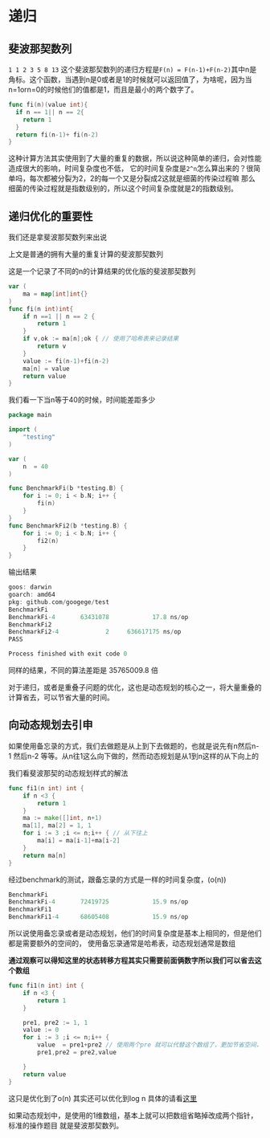 # 递归

## 斐波那契数列
`1 1 2 3 5 8 13` 这个斐波那契数列的递归方程是`F(n) = F(n-1)+F(n-2)`其中n是角标。这个函数，当遇到n是0或者是1的时候就可以返回值了，为啥呢，因为当n=1orn=0的时候他们的值都是1，而且是最小的两个数字了。
```go
func fi(n)(value int){
  if n == 1|| n == 2{
    return 1
  }
  return fi(n-1)+ fi(n-2)
}
```
这种计算方法其实使用到了大量的重复的数据，所以说这种简单的递归，会对性能造成很大的影响，时间复杂度也不低，
它的时间复杂度是`2^n`怎么算出来的？很简单吗，每次都被分裂为2，2的每一个又是分裂成2这就是细菌的传染过程嘛
那么细菌的传染过程就是指数级别的，所以这个时间复杂度就是2的指数级别。

## 递归优化的重要性

我们还是拿斐波那契数列来出说

上文是普通的拥有大量的重复计算的斐波那契数列

这是一个记录了不同的n的计算结果的优化版的斐波那契数列
```go
var (
	ma = map[int]int{}
)
func fi(n int)int{
	if n ==1 || n == 2 {
		return 1
	}
	if v,ok := ma[n];ok { // 使用了哈希表来记录结果
		return v
	}
	value := fi(n-1)+fi(n-2)
	ma[n] = value
	return value
}

```

我们看一下当n等于40的时候，时间能差距多少

```go
package main

import (
	"testing"
)

var (
	n  = 40
)

func BenchmarkFi(b *testing.B) {
	for i := 0; i < b.N; i++ {
		fi(n)
	}
}
func BenchmarkFi2(b *testing.B) {
	for i := 0; i < b.N; i++ {
		fi2(n)
	}
}
```

输出结果

```go
goos: darwin
goarch: amd64
pkg: github.com/googege/test
BenchmarkFi
BenchmarkFi-4    	63431078	        17.8 ns/op
BenchmarkFi2
BenchmarkFi2-4   	       2	 636617175 ns/op
PASS

Process finished with exit code 0
```

同样的结果，不同的算法差距是 35765009.8 倍

对于递归，或者是重叠子问题的优化，这也是动态规划的核心之一，将大量重叠的计算省去，可以节省大量的时间。

## 向动态规划去引申

如果使用备忘录的方式，我们去做题是从上到下去做题的，也就是说先有n然后n-1 然后n-2 等等。从n往1这么向下做的，然而动态规划是从1到n这样的从下向上的

我们看斐波那契的动态规划样式的解法

```go
func fi1(n int) int {
	if n <3 {
		return 1
	}
	ma := make([]int, n+1)
	ma[1], ma[2] = 1, 1
	for i := 3 ;i <= n;i++ { // 从下往上
		ma[i] = ma[i-1]+ma[i-2]
	}
	return ma[n]
}
```
经过benchmark的测试，跟备忘录的方式是一样的时间复杂度，(o(n))

```go
BenchmarkFi
BenchmarkFi-4    	72419725	        15.9 ns/op
BenchmarkFi1
BenchmarkFi1-4   	68605408	        15.9 ns/op

```
所以说使用备忘录或者是动态规划，他们的时间复杂度是基本上相同的，但是他们都是需要额外的空间的，
使用备忘录通常是哈希表，动态规划通常是数组

**通过观察可以得知这里的状态转移方程其实只需要前面俩数字所以我们可以省去这个数组**

```go
func fi1(n int) int {
	if n <3 {
		return 1
	}

	pre1, pre2 := 1, 1
	value := 0
	for i := 3 ;i <= n;i++ {
		value  = pre1+pre2 // 使用两个pre 就可以代替这个数组了，更加节省空间，也可以说是双指针吧。
		pre1,pre2 = pre2,value

	}
	return value
}
```
这只是优化到了o(n) 其实还可以优化到log n 具体的请看[这里](../数据结构/矩阵.md)

如果动态规划中，是使用的1维数组，基本上就可以把数组省略掉改成两个指针，标准的操作题目
就是斐波那契数列。

